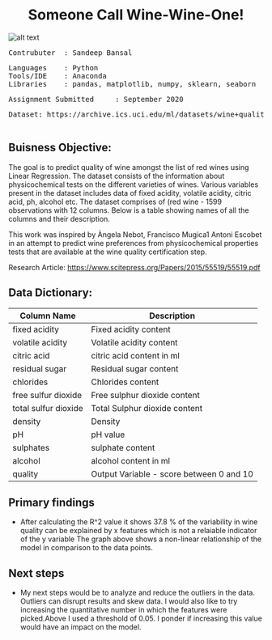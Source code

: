 # <div align="center">Someone Call Wine-Wine-One!
![alt text](https://github.com/Sandeep-Bansal1/Data_Analysis_ML/blob/master/wine%20cover.png?raw=true)

<pre>
Contrubuter  : Sandeep Bansal
</pre>

<pre>
Languages    : Python
Tools/IDE    : Anaconda
Libraries    : pandas, matplotlib, numpy, sklearn, seaborn
</pre>

<pre>
Assignment Submitted     : September 2020
</pre>

<pre>
Dataset: https://archive.ics.uci.edu/ml/datasets/wine+quality

</pre>
## Buisness Objective:
The goal is to predict quality of wine amongst the list of red wines using Linear Regression. The dataset consists of the information about physicochemical tests on the different varieties of wines. Various variables present in the dataset includes data of fixed acidity, volatile acidity, citric acid, ph, alcohol etc. The dataset comprises of (red wine - 1599 observations with 12 columns. Below is a table showing names of all the columns and their description.

This work was inspired by Àngela Nebot, Francisco Mugica1 Antoni Escobet in an attempt to predict wine preferences from physicochemical properties tests that are available at the wine quality certification step.

Research Article: https://www.scitepress.org/Papers/2015/55519/55519.pdf


## Data Dictionary:
| Column Name           | Description                                              |
| -------------         |-------------                                             | 
| fixed acidity         | Fixed acidity content                                    | 
| volatile acidity      | Volatile acidity content                                 |  
| citric acid           | citric acid content in ml                                | 
| residual sugar        | Residual sugar content                                   |   
| chlorides             | Chlorides content                                        |
| free sulfur dioxide   | Free sulphur dioxide content                             |
| total sulfur dioxide  | Total Sulphur dioxide content                            |
| density               | Density                                                  |
| pH                    | pH value                                                 |
| sulphates             | sulphate content                                         |
| alcohol               | alcohol content in ml                                    |
| quality               | Output Variable - score between 0 and 10                 |

## Primary findings

- After calculating the R^2 value it shows 37.8 % of the variability in wine quality can be explained by x features which is not a relaiable indicator of the y variable The graph above shows a non-linear relationship of the model in comparison to the data points. 


## Next steps

- My next steps would be to analyze and reduce the outliers in the data. Outliers can disrupt results and skew data. I would also like to try increasing the quantitative number in which the features were picked.Above I used a threshold of 0.05. I ponder if increasing this value would have an impact on the model.  
